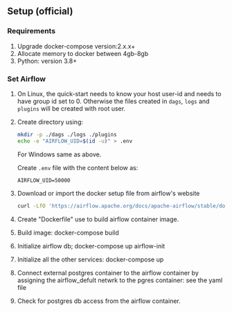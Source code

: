## Setup (official)

### Requirements
1. Upgrade docker-compose version:2.x.x+
2. Allocate memory to docker between 4gb-8gb
3. Python: version 3.8+ 


### Set Airflow 

1.  On Linux, the quick-start needs to know your host user-id and needs to have group id set to 0. 
    Otherwise the files created in `dags`, `logs` and `plugins` will be created with root user. 

2.  Create directory using: 
     
    ```bash
    mkdir -p ./dags ./logs ./plugins
    echo -e "AIRFLOW_UID=$(id -u)" > .env
    ```

    For Windows same as above. 

    Create `.env` file with the content below as:

    ```
    AIRFLOW_UID=50000
    ```

3. Download or import the docker setup file from airflow's website
    
   ```bash
   curl -LfO 'https://airflow.apache.org/docs/apache-airflow/stable/docker-compose.yaml'
   ```
4. Create "Dockerfile" use to build airflow container image.
5. Build image: docker-compose build
6. Initialize airflow db; docker-compose up airflow-init
7. Initialize all the other services: docker-compose up
8. Connect external postgres container to the airflow container by assigning the airflow_defult netwrk to the pgres container: see the yaml file
9. Check for postgres db access from the airflow container.


   